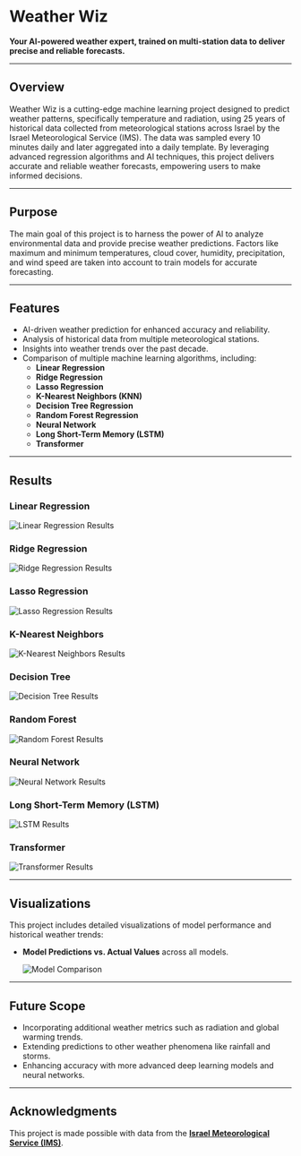 # **Weather Wiz**  
**Your AI-powered weather expert, trained on multi-station data to deliver precise and reliable forecasts.**

---

## **Overview**  
Weather Wiz is a cutting-edge machine learning project designed to predict weather patterns, specifically temperature and radiation, using 25 years of historical data collected from meteorological stations across Israel by the Israel Meteorological Service (IMS). The data was sampled every 10 minutes daily and later aggregated into a daily template. By leveraging advanced regression algorithms and AI techniques, this project delivers accurate and reliable weather forecasts, empowering users to make informed decisions.

---

## **Purpose**  
The main goal of this project is to harness the power of AI to analyze environmental data and provide precise weather predictions. Factors like maximum and minimum temperatures, cloud cover, humidity, precipitation, and wind speed are taken into account to train models for accurate forecasting.

---

## **Features**  
- AI-driven weather prediction for enhanced accuracy and reliability.  
- Analysis of historical data from multiple meteorological stations.  
- Insights into weather trends over the past decade.  
- Comparison of multiple machine learning algorithms, including:  
  - **Linear Regression**  
  - **Ridge Regression**  
  - **Lasso Regression**  
  - **K-Nearest Neighbors (KNN)**  
  - **Decision Tree Regression**  
  - **Random Forest Regression**  
  - **Neural Network**  
  - **Long Short-Term Memory (LSTM)**
  - **Transformer**    

---

## **Results**  

### Linear Regression  
![Linear Regression Results](images/linear_regression_results.png)  

### Ridge Regression  
![Ridge Regression Results](images/ridge_regression_results.png)  

### Lasso Regression  
![Lasso Regression Results](images/lasso_regression_results.png)  

### K-Nearest Neighbors  
![K-Nearest Neighbors Results](images/knn_results.png)  

### Decision Tree  
![Decision Tree Results](images/decision_tree_results.png)  

### Random Forest  
![Random Forest Results](images/random_forest_results.png)  

### Neural Network  
![Neural Network Results](images/neural_network_results.png)  

### Long Short-Term Memory (LSTM)  
![LSTM Results](images/lstm_results.png)  

### Transformer 
![Transformer Results](images/transformer_results.png)  

---

## **Visualizations**  
This project includes detailed visualizations of model performance and historical weather trends:  
- **Model Predictions vs. Actual Values** across all models.
  
  ![Model Comparison](images/model_comparison.png)

---

## **Future Scope**  
- Incorporating additional weather metrics such as radiation and global warming trends.  
- Extending predictions to other weather phenomena like rainfall and storms.  
- Enhancing accuracy with more advanced deep learning models and neural networks.  

---

## **Acknowledgments**  
This project is made possible with data from the [**Israel Meteorological Service (IMS)**](https://ims.gov.il).


